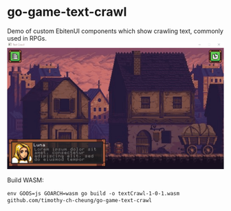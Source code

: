# go-game-text-crawl
Demo of custom EbitenUI components which show crawling text, commonly used in RPGs.
![demo of text crawl](docs/demo.gif)

Build WASM:
```shell
env GOOS=js GOARCH=wasm go build -o textCrawl-1-0-1.wasm github.com/timothy-ch-cheung/go-game-text-crawl

```